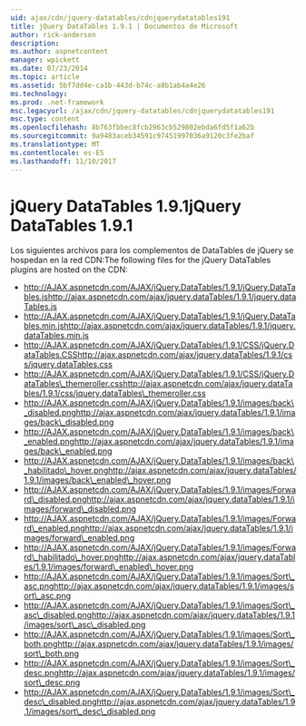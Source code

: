 ```yaml
---
uid: ajax/cdn/jquery-datatables/cdnjquerydatatables191
title: jQuery DataTables 1.9.1 | Documentos de Microsoft
author: rick-anderson
description: 
ms.author: aspnetcontent
manager: wpickett
ms.date: 07/23/2014
ms.topic: article
ms.assetid: 5bf7dd4e-ca1b-443d-b74c-a8b1ab4a4e26
ms.technology: 
ms.prod: .net-framework
msc.legacyurl: /ajax/cdn/jquery-datatables/cdnjquerydatatables191
msc.type: content
ms.openlocfilehash: 8b763fbbec8fcb2963cb529802ebda6fd5f1a62b
ms.sourcegitcommit: 9a9483aceb34591c97451997036a9120c3fe2baf
ms.translationtype: MT
ms.contentlocale: es-ES
ms.lasthandoff: 11/10/2017
---
```

<a name="jquery-datatables-191"></a><span data-ttu-id="d6dee-102">jQuery DataTables 1.9.1</span><span class="sxs-lookup"><span data-stu-id="d6dee-102">jQuery DataTables 1.9.1</span></span>
====================
<span data-ttu-id="d6dee-103">Los siguientes archivos para los complementos de DataTables de jQuery se hospedan en la red CDN:</span><span class="sxs-lookup"><span data-stu-id="d6dee-103">The following files for the jQuery DataTables plugins are hosted on the CDN:</span></span>

- <span data-ttu-id="d6dee-104">http://AJAX.aspnetcdn.com/AJAX/jQuery.DataTables/1.9.1/jQuery.DataTables.js</span><span class="sxs-lookup"><span data-stu-id="d6dee-104">http://ajax.aspnetcdn.com/ajax/jquery.dataTables/1.9.1/jquery.dataTables.js</span></span>
- <span data-ttu-id="d6dee-105">http://AJAX.aspnetcdn.com/AJAX/jQuery.DataTables/1.9.1/jQuery.DataTables.min.js</span><span class="sxs-lookup"><span data-stu-id="d6dee-105">http://ajax.aspnetcdn.com/ajax/jquery.dataTables/1.9.1/jquery.dataTables.min.js</span></span>
- <span data-ttu-id="d6dee-106">http://AJAX.aspnetcdn.com/AJAX/jQuery.DataTables/1.9.1/CSS/jQuery.DataTables.CSS</span><span class="sxs-lookup"><span data-stu-id="d6dee-106">http://ajax.aspnetcdn.com/ajax/jquery.dataTables/1.9.1/css/jquery.dataTables.css</span></span>
- <span data-ttu-id="d6dee-107">http://AJAX.aspnetcdn.com/AJAX/jQuery.DataTables/1.9.1/CSS/jQuery.DataTables\_themeroller.css</span><span class="sxs-lookup"><span data-stu-id="d6dee-107">http://ajax.aspnetcdn.com/ajax/jquery.dataTables/1.9.1/css/jquery.dataTables\_themeroller.css</span></span>
- <span data-ttu-id="d6dee-108">http://AJAX.aspnetcdn.com/AJAX/jQuery.DataTables/1.9.1/images/back\_disabled.png</span><span class="sxs-lookup"><span data-stu-id="d6dee-108">http://ajax.aspnetcdn.com/ajax/jquery.dataTables/1.9.1/images/back\_disabled.png</span></span>
- <span data-ttu-id="d6dee-109">http://AJAX.aspnetcdn.com/AJAX/jQuery.DataTables/1.9.1/images/back\_enabled.png</span><span class="sxs-lookup"><span data-stu-id="d6dee-109">http://ajax.aspnetcdn.com/ajax/jquery.dataTables/1.9.1/images/back\_enabled.png</span></span>
- <span data-ttu-id="d6dee-110">http://AJAX.aspnetcdn.com/AJAX/jQuery.DataTables/1.9.1/images/back\_habilitado\_hover.png</span><span class="sxs-lookup"><span data-stu-id="d6dee-110">http://ajax.aspnetcdn.com/ajax/jquery.dataTables/1.9.1/images/back\_enabled\_hover.png</span></span>
- <span data-ttu-id="d6dee-111">http://AJAX.aspnetcdn.com/AJAX/jQuery.DataTables/1.9.1/images/Forward\_disabled.png</span><span class="sxs-lookup"><span data-stu-id="d6dee-111">http://ajax.aspnetcdn.com/ajax/jquery.dataTables/1.9.1/images/forward\_disabled.png</span></span>
- <span data-ttu-id="d6dee-112">http://AJAX.aspnetcdn.com/AJAX/jQuery.DataTables/1.9.1/images/Forward\_enabled.png</span><span class="sxs-lookup"><span data-stu-id="d6dee-112">http://ajax.aspnetcdn.com/ajax/jquery.dataTables/1.9.1/images/forward\_enabled.png</span></span>
- <span data-ttu-id="d6dee-113">http://AJAX.aspnetcdn.com/AJAX/jQuery.DataTables/1.9.1/images/Forward\_habilitado\_hover.png</span><span class="sxs-lookup"><span data-stu-id="d6dee-113">http://ajax.aspnetcdn.com/ajax/jquery.dataTables/1.9.1/images/forward\_enabled\_hover.png</span></span>
- <span data-ttu-id="d6dee-114">http://AJAX.aspnetcdn.com/AJAX/jQuery.DataTables/1.9.1/images/Sort\_asc.png</span><span class="sxs-lookup"><span data-stu-id="d6dee-114">http://ajax.aspnetcdn.com/ajax/jquery.dataTables/1.9.1/images/sort\_asc.png</span></span>
- <span data-ttu-id="d6dee-115">http://AJAX.aspnetcdn.com/AJAX/jQuery.DataTables/1.9.1/images/Sort\_asc\_disabled.png</span><span class="sxs-lookup"><span data-stu-id="d6dee-115">http://ajax.aspnetcdn.com/ajax/jquery.dataTables/1.9.1/images/sort\_asc\_disabled.png</span></span>
- <span data-ttu-id="d6dee-116">http://AJAX.aspnetcdn.com/AJAX/jQuery.DataTables/1.9.1/images/Sort\_both.png</span><span class="sxs-lookup"><span data-stu-id="d6dee-116">http://ajax.aspnetcdn.com/ajax/jquery.dataTables/1.9.1/images/sort\_both.png</span></span>
- <span data-ttu-id="d6dee-117">http://AJAX.aspnetcdn.com/AJAX/jQuery.DataTables/1.9.1/images/Sort\_desc.png</span><span class="sxs-lookup"><span data-stu-id="d6dee-117">http://ajax.aspnetcdn.com/ajax/jquery.dataTables/1.9.1/images/sort\_desc.png</span></span>
- <span data-ttu-id="d6dee-118">http://AJAX.aspnetcdn.com/AJAX/jQuery.DataTables/1.9.1/images/Sort\_desc\_disabled.png</span><span class="sxs-lookup"><span data-stu-id="d6dee-118">http://ajax.aspnetcdn.com/ajax/jquery.dataTables/1.9.1/images/sort\_desc\_disabled.png</span></span>
